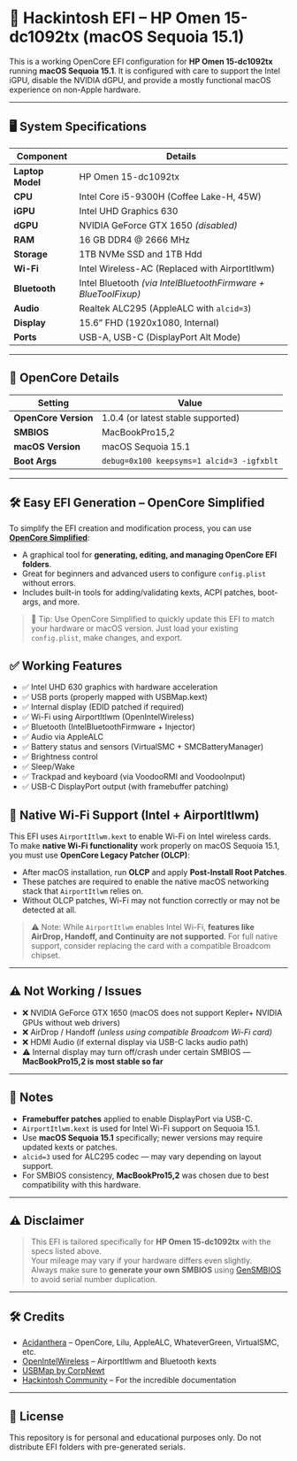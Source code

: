 # 🚀 Hackintosh EFI – HP Omen 15-dc1092tx (macOS Sequoia 15.1)

This is a working OpenCore EFI configuration for **HP Omen 15-dc1092tx** running **macOS Sequoia 15.1**. It is configured with care to support the Intel iGPU, disable the NVIDIA dGPU, and provide a mostly functional macOS experience on non-Apple hardware.

---

## 🖥️ System Specifications

| Component         | Details                                  |
|------------------|------------------------------------------|
| **Laptop Model** | HP Omen 15-dc1092tx                      |
| **CPU**          | Intel Core i5-9300H (Coffee Lake-H, 45W) |
| **iGPU**         | Intel UHD Graphics 630                   |
| **dGPU**         | NVIDIA GeForce GTX 1650 *(disabled)*     |
| **RAM**          | 16 GB DDR4 @ 2666 MHz                    |
| **Storage**      | 1TB NVMe SSD and 1TB Hdd                 |
| **Wi-Fi**        | Intel Wireless-AC (Replaced with AirportItlwm) |
| **Bluetooth**    | Intel Bluetooth *(via IntelBluetoothFirmware + BlueToolFixup)* |
| **Audio**        | Realtek ALC295 (AppleALC with `alcid=3`) |
| **Display**      | 15.6” FHD (1920x1080, Internal)          |
| **Ports**        | USB-A, USB-C (DisplayPort Alt Mode)      |

---

## 🔧 OpenCore Details

| Setting         | Value                     |
|----------------|---------------------------|
| **OpenCore Version** | 1.0.4 (or latest stable supported) |
| **SMBIOS**           | MacBookPro15,2         |
| **macOS Version**    | macOS Sequoia 15.1     |
| **Boot Args**        | `debug=0x100 keepsyms=1 alcid=3 -igfxblt` |

---

## 🛠️ Easy EFI Generation – OpenCore Simplified

To simplify the EFI creation and modification process, you can use **[OpenCore Simplified](https://github.com/5T33Z0/OC-Little)**:

- A graphical tool for **generating, editing, and managing OpenCore EFI folders**.
- Great for beginners and advanced users to configure `config.plist` without errors.
- Includes built-in tools for adding/validating kexts, ACPI patches, boot-args, and more.

> 📌 Tip: Use OpenCore Simplified to quickly update this EFI to match your hardware or macOS version. Just load your existing `config.plist`, make changes, and export.


## ✅ Working Features

- ✅ Intel UHD 630 graphics with hardware acceleration
- ✅ USB ports (properly mapped with USBMap.kext)
- ✅ Internal display (EDID patched if required)
- ✅ Wi-Fi using AirportItlwm (OpenIntelWireless)
- ✅ Bluetooth (IntelBluetoothFirmware + Injector)
- ✅ Audio via AppleALC
- ✅ Battery status and sensors (VirtualSMC + SMCBatteryManager)
- ✅ Brightness control
- ✅ Sleep/Wake
- ✅ Trackpad and keyboard (via VoodooRMI and VoodooInput)
- ✅ USB-C DisplayPort output (with framebuffer patching)


## 📡 Native Wi-Fi Support (Intel + AirportItlwm)

This EFI uses `AirportItlwm.kext` to enable Wi-Fi on Intel wireless cards.  
To make **native Wi-Fi functionality** work properly on macOS Sequoia 15.1, you must use **OpenCore Legacy Patcher (OLCP)**:

- After macOS installation, run **OLCP** and apply **Post-Install Root Patches**.
- These patches are required to enable the native macOS networking stack that `AirportItlwm` relies on.
- Without OLCP patches, Wi-Fi may not function correctly or may not be detected at all.

> ⚠️ Note: While `AirportItlwm` enables Intel Wi-Fi, **features like AirDrop, Handoff, and Continuity are not supported**. For full native support, consider replacing the card with a compatible Broadcom chipset.
---

## ⚠️ Not Working / Issues

- ❌ NVIDIA GeForce GTX 1650 (macOS does not support Kepler+ NVIDIA GPUs without web drivers)
- ❌ AirDrop / Handoff *(unless using compatible Broadcom Wi-Fi card)*
- ❌ HDMI Audio (if external display via USB-C lacks audio path)
- ⚠️ Internal display may turn off/crash under certain SMBIOS — **MacBookPro15,2 is most stable so far**

---

## 📝 Notes

- **Framebuffer patches** applied to enable DisplayPort via USB-C.
- `AirportItlwm.kext` is used for Intel Wi-Fi support on Sequoia 15.1.
- Use **macOS Sequoia 15.1** specifically; newer versions may require updated kexts or patches.
- `alcid=3` used for ALC295 codec — may vary depending on layout support.
- For SMBIOS consistency, **MacBookPro15,2** was chosen due to best compatibility with this hardware.

---

## ⚠️ Disclaimer

> This EFI is tailored specifically for **HP Omen 15-dc1092tx** with the specs listed above.  
> Your mileage may vary if your hardware differs even slightly.  
> Always make sure to **generate your own SMBIOS** using [GenSMBIOS](https://github.com/corpnewt/GenSMBIOS) to avoid serial number duplication.

---

## 🛠️ Credits

- [Acidanthera](https://github.com/acidanthera) – OpenCore, Lilu, AppleALC, WhateverGreen, VirtualSMC, etc.
- [OpenIntelWireless](https://github.com/OpenIntelWireless) – AirportItlwm and Bluetooth kexts
- [USBMap by CorpNewt](https://github.com/corpnewt/USBMap)
- [Hackintosh Community](https://dortania.github.io/) – For the incredible documentation

---
## 🔗 License

This repository is for personal and educational purposes only. Do not distribute EFI folders with pre-generated serials.

